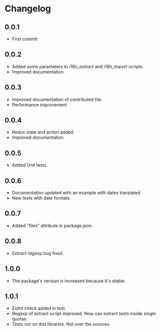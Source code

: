# Changelog

## 0.0.1

- First commit

## 0.0.2

- Added some parameters to *i18n_extract* and *i18n_import* scripts.
- Improved documentation.

## 0.0.3

- Improved documentation of contributed file.
- Performance improvement

## 0.0.4

- Redux state and action added.
- Improved documentation.

## 0.0.5

- Added Unit tests.

## 0.0.6

- Documentation updated with an example with dates translated.
- New tests with date formats.

## 0.0.7

- Added "files" attribute in package.json.

## 0.0.8

- Extract regexp bug fixed.

## 1.0.0

- The package's version is increased because it's stable.

## 1.0.1

- Eslint check added in test.
- Regexp of extract script improved. Now can extract texts inside single quotas.
- Tests run on dist libraries. Not over the sources.
